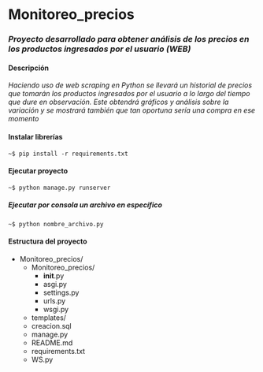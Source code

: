 # Monitoreo_precios

### _Proyecto desarrollado para obtener análisis de los precios en los productos ingresados por el usuario (WEB)_

#### Descripción
_Haciendo uso de web scraping en Python se llevará un historial de precios que tomarán los productos ingresados por el usuario a lo largo del tiempo que dure en observación. Este obtendrá gráficos y análisis sobre la variación y se mostrará también que tan oportuna sería una compra en ese momento_

#### Instalar librerías
```
~$ pip install -r requirements.txt
```
#### Ejecutar proyecto
```
~$ python manage.py runserver
```

##### Ejecutar por consola un archivo en específico
```
~$ python nombre_archivo.py
```

#### Estructura del proyecto
+ Monitoreo_precios/
    + Monitoreo_precios/
      + __init__.py
      + asgi.py
      + settings.py
      + urls.py
      + wsgi.py
    + templates/
    + creacion.sql
    + manage.py
    + README.md
    + requirements.txt
    + WS.py

